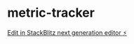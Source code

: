 # metric-tracker

[Edit in StackBlitz next generation editor ⚡️](https://stackblitz.com/~/github.com/kearse/metric-tracker)